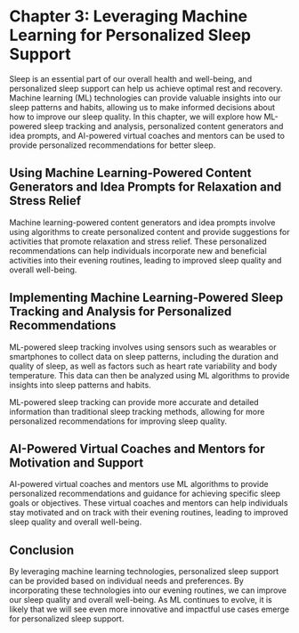 Chapter 3: Leveraging Machine Learning for Personalized Sleep Support
=====================================================================

Sleep is an essential part of our overall health and well-being, and personalized sleep support can help us achieve optimal rest and recovery. Machine learning (ML) technologies can provide valuable insights into our sleep patterns and habits, allowing us to make informed decisions about how to improve our sleep quality. In this chapter, we will explore how ML-powered sleep tracking and analysis, personalized content generators and idea prompts, and AI-powered virtual coaches and mentors can be used to provide personalized recommendations for better sleep.

Using Machine Learning-Powered Content Generators and Idea Prompts for Relaxation and Stress Relief
---------------------------------------------------------------------------------------------------

Machine learning-powered content generators and idea prompts involve using algorithms to create personalized content and provide suggestions for activities that promote relaxation and stress relief. These personalized recommendations can help individuals incorporate new and beneficial activities into their evening routines, leading to improved sleep quality and overall well-being.

Implementing Machine Learning-Powered Sleep Tracking and Analysis for Personalized Recommendations
--------------------------------------------------------------------------------------------------

ML-powered sleep tracking involves using sensors such as wearables or smartphones to collect data on sleep patterns, including the duration and quality of sleep, as well as factors such as heart rate variability and body temperature. This data can then be analyzed using ML algorithms to provide insights into sleep patterns and habits.

ML-powered sleep tracking can provide more accurate and detailed information than traditional sleep tracking methods, allowing for more personalized recommendations for improving sleep quality.

AI-Powered Virtual Coaches and Mentors for Motivation and Support
-----------------------------------------------------------------

AI-powered virtual coaches and mentors use ML algorithms to provide personalized recommendations and guidance for achieving specific sleep goals or objectives. These virtual coaches and mentors can help individuals stay motivated and on track with their evening routines, leading to improved sleep quality and overall well-being.

Conclusion
----------

By leveraging machine learning technologies, personalized sleep support can be provided based on individual needs and preferences. By incorporating these technologies into our evening routines, we can improve our sleep quality and overall well-being. As ML continues to evolve, it is likely that we will see even more innovative and impactful use cases emerge for personalized sleep support.
